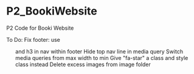 # P2_BookiWebsite
 P2 Code for Booki Website


 To Do:
 Fix footer: use <ul> and h3 in nav within footer
 Hide top nav line in media query
 Switch media queries from max width to min
 Give "fa-star" a class and style class instead
Delete excess images from image folder
